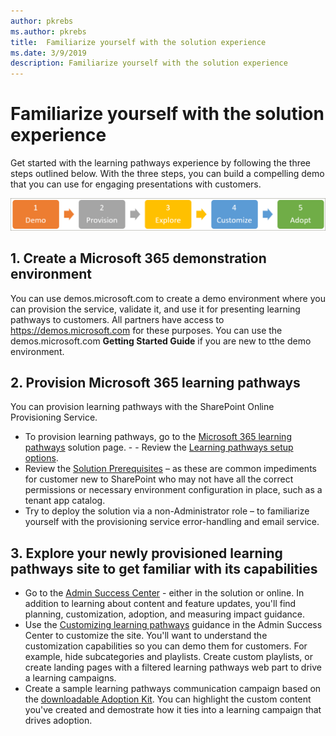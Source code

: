 ```yaml
---
author: pkrebs
ms.author: pkrebs
title:  Familiarize yourself with the solution experience
ms.date: 3/9/2019
description: Familiarize yourself with the solution experience
---
```


# Familiarize yourself with the solution experience
Get started with the learning pathways experience by following the three steps outlined below. With the three steps, you can build a compelling demo that you can use for engaging presentations with customers.

![cg-partner-getfam.png](media/cg-partner-getfam.png)

## 1. Create a Microsoft 365 demonstration environment
You can use demos.microsoft.com to create a demo environment where you can provision the service, validate it, and use it for presenting learning pathways to customers. All partners have access to https://demos.microsoft.com for these purposes. You can use the demos.microsoft.com **Getting Started Guide** if you are new to tthe demo environment.

## 2. Provision Microsoft 365 learning pathways
You can provision learning pathways with the SharePoint Online Provisioning Service.
- To provision learning pathways, go to the [Microsoft 365 learning pathways](https://provisioning.sharepointpnp.com/details/3df8bd55-b872-4c9d-88e3-6b2f05344239) solution page. - - Review the [Learning pathways setup options](https://docs.microsoft.com/en-us/office365/customlearning/custom_setupoptions). 
- Review the [Solution Prerequisites](https://docs.microsoft.com/en-us/office365/customlearning/custom_provision) – as these are common impediments for customer new to SharePoint who may not have all the correct permissions or necessary environment configuration in place, such as a tenant app catalog.
- Try to deploy the solution via a non-Administrator role – to familiarize yourself with the provisioning service error-handling and email service.

## 3. Explore your newly provisioned learning pathways site to get familiar with its capabilities
- Go to the [Admin Success Center](https://docs.microsoft.com/en-us/office365/customlearning/custom_successcenter) - either in the solution or online. In addition to learning about content and feature updates, you'll find planning, customization, adoption, and measuring impact guidance.
- Use the [Customizing learning pathways](https://docs.microsoft.com/en-us/office365/customlearning/custom_overview) guidance in the Admin Success Center to customize the site. You'll want to understand the customization capabilities so you can demo them for customers. For example, hide subcategories and playlists. Create custom playlists, or create landing pages with a filtered learning pathways web part to drive a learning campaigns. 
- Create a sample learning pathways communication campaign based on the [downloadable Adoption Kit](https://teamworktools.azurewebsites.net/m365lp/m365lpadoptionkit.zip). You can highlight the custom content you've created and demostrate how it ties into a learning campaign that drives adoption. 

